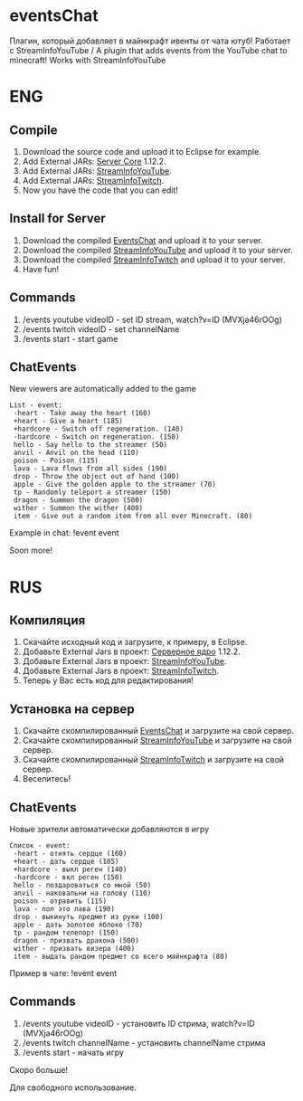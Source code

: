 # eventsChat
Плагин, который добавляет в майнкрафт ивенты от чата ютуб! Работает с StreamInfoYouTube / A plugin that adds events from the YouTube chat to minecraft! Works with StreamInfoYouTube

# ENG
## Compile
1. Download the source code and upload it to Eclipse for example.
2. Add External JARs: [Server Core](https://getbukkit.org/download/craftbukkit) 1.12.2.
3. Add External JARs: [StreamInfoYouTube](https://github.com/Dseym/streamInfoYouTube/releases/download/streamInfoYouTube/streamInfoYouTube.jar).
4. Add External JARs: [StreamInfoTwitch](https://github.com/Dseym/streamInfoTwitch/releases/download/streamInfoTwitch/streamInfoTwitch.jar).
5. Now you have the code that you can edit!

## Install for Server
1. Download the compiled [EventsChat](https://github.com/Dseym/eventsChat/releases/download/eventsChat/eventsChat.jar) and upload it to your server.
2. Download the compiled [StreamInfoYouTube](https://github.com/Dseym/streamInfoYouTube/releases/download/streamInfoYouTube/streamInfoYouTube.jar) and upload it to your server.
3. Download the compiled [StreamInfoTwitch](https://github.com/Dseym/streamInfoTwitch/releases/download/streamInfoTwitch/streamInfoTwitch.jar) and upload it to your server.
4. Have fun!

## Commands
1. /events youtube videoID - set ID stream, watch?v=ID (MVXja46rOOg)
2. /events twitch videoID - set channelName
3. /events start - start game

## ChatEvents
New viewers are automatically added to the game
```
List - event:
 -heart - Take away the heart (160)
 +heart - Give a heart (185)
 +hardcore - Switch off regeneration. (140)
 -hardcore - Switch on regeneration. (150)
 hello - Say hello to the streamer (50)
 anvil - Anvil on the head (110)
 poison - Poison (115)
 lava - Lava flows from all sides (190)
 drop - Throw the object out of hand (100)
 apple - Give the golden apple to the streamer (70)
 tp - Randomly teleport a streamer (150)
 dragon - Summon the dragon (500)
 wither - Summon the wither (400)
 item - Give out a random item from all over Minecraft. (80)
```
Example in chat: !event event

Soon more!

# RUS
## Компиляция
1. Скачайте исходный код и загрузите, к примеру, в Eclipse.
2. Добавьте External Jars в проект: [Серверное ядро](https://getbukkit.org/download/craftbukkit) 1.12.2.
3. Добавьте External Jars в проект: [StreamInfoYouTube](https://github.com/Dseym/streamInfoYouTube/releases/download/streamInfoYouTube/streamInfoYouTube.jar).
4. Добавьте External Jars в проект: [StreamInfoTwitch](https://github.com/Dseym/streamInfoTwitch/releases/download/streamInfoTwitch/streamInfoTwitch.jar).
4. Теперь у Вас есть код для редактирования!

## Установка на сервер
1. Скачайте скомпилированный [EventsChat](https://github.com/Dseym/eventsChat/releases/download/eventsChat/eventsChat.jar) и загрузите на свой сервер.
2. Скачайте скомпилированный [StreamInfoYouTube](https://github.com/Dseym/streamInfoYouTube/releases/download/streamInfoYouTube/streamInfoYouTube.jar) и загрузите на свой сервер.
3. Скачайте скомпилированный [StreamInfoTwitch](https://github.com/Dseym/streamInfoTwitch/releases/download/streamInfoTwitch/streamInfoTwitch.jar) и загрузите на свой сервер.
4. Веселитесь!

## ChatEvents
Новые зрители автоматически добавляются в игру
```
Список - event:
 -heart - отнять сердце (160)
 +heart - дать сердце (185)
 +hardcore - выкл реген (140)
 -hardcore - вкл реген (150)
 hello - поздароваться со мной (50)
 anvil - наковальни на голову (110)
 poison - отравить (115)
 lava - пол это лава (190)
 drop - выкинуть предмет из руки (100)
 apple - дать золотое яблоко (70)
 tp - рандом телепорт (150)
 dragon - призвать дракона (500)
 wither - призвать визера (400)
 item - выдать рандом предмет со всего майнкрафта (80)
```
Пример в чате: !event event

## Commands
1. /events youtube videoID - установить ID стрима, watch?v=ID (MVXja46rOOg)
2. /events twitch channelName - установить channelName стрима
3. /events start - начать игру

Скоро больше!

Для свободного использование.